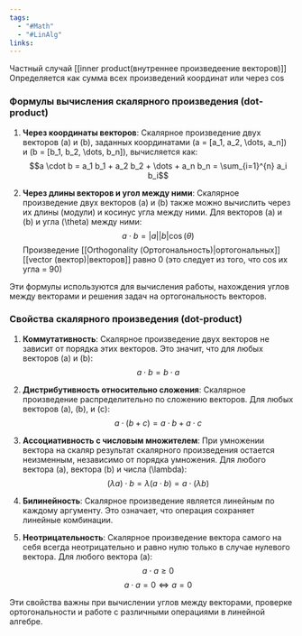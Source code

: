 ```yaml
---
tags:
  - "#Math"
  - "#LinAlg"
links:
---
```

Частный случай [[inner product(внутреннее произведеение векторов)]]
Определяется как сумма всех произведений координат или через cos
### Формулы вычисления скалярного произведения (dot-product)

1. **Через координаты векторов**: Скалярное произведение двух векторов \(a\) и \(b\), заданных координатами \(a = [a_1, a_2, \dots, a_n]\) и \(b = [b_1, b_2, \dots, b_n]\), вычисляется как:
   $$a \cdot b = a_1 b_1 + a_2 b_2 + \dots + a_n b_n = \sum_{i=1}^{n} a_i b_i$$

2. **Через длины векторов и угол между ними**: Скалярное произведение двух векторов \(a\) и \(b\) также можно вычислить через их длины (модули) и косинус угла между ними. Для векторов \(a\) и \(b\) и угла \(\theta\) между ними:
   $$a \cdot b = |a| |b| \cos(\theta)$$
Произведение [[Orthogonality (Ортогональность)|ортогональных]] [[vector (вектор)|векторов]] равно 0 (это следует из того, что cos их угла = 90)

Эти формулы используются для вычисления работы, нахождения углов между векторами и решения задач на ортогональность векторов.



### Свойства скалярного произведения (dot-product)

1. **Коммутативность**: Скалярное произведение двух векторов не зависит от порядка этих векторов. Это значит, что для любых векторов \(a\) и \(b\):
   $$a \cdot b = b \cdot a$$

2. **Дистрибутивность относительно сложения**: Скалярное произведение распределительно по сложению векторов. Для любых векторов \(a\), \(b\), и \(c\):
   $$a \cdot (b + c) = a \cdot b + a \cdot c$$

3. **Ассоциативность с числовым множителем**: При умножении вектора на скаляр результат скалярного произведения остается неизменным, независимо от порядка умножения. Для любого вектора \(a\), вектора \(b\) и числа \(\lambda\):
   $$ (\lambda a) \cdot b = \lambda (a \cdot b) = a \cdot (\lambda b) $$

4. **Билинейность**: Скалярное произведение является линейным по каждому аргументу. Это означает, что операция сохраняет линейные комбинации.

5. **Неотрицательность**: Скалярное произведение вектора самого на себя всегда неотрицательно и равно нулю только в случае нулевого вектора. Для любого вектора \(a\):
   $$a \cdot a \geq 0$$
   $$a \cdot a = 0 \iff a = 0$$

Эти свойства важны при вычислении углов между векторами, проверке ортогональности и работе с различными операциями в линейной алгебре.

